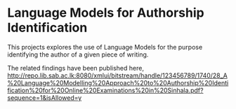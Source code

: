 # Language Models for Authorship Identification
This projects explores the use of Language Models for the purpose identifying the author of a given piece of writing.

The related findings have been published here,
http://repo.lib.sab.ac.lk:8080/xmlui/bitstream/handle/123456789/1740/28_A%20Language%20Modelling%20Approach%20to%20Authorship%20Identification%20for%20Online%20Examinations%20in%20Sinhala.pdf?sequence=1&isAllowed=y
